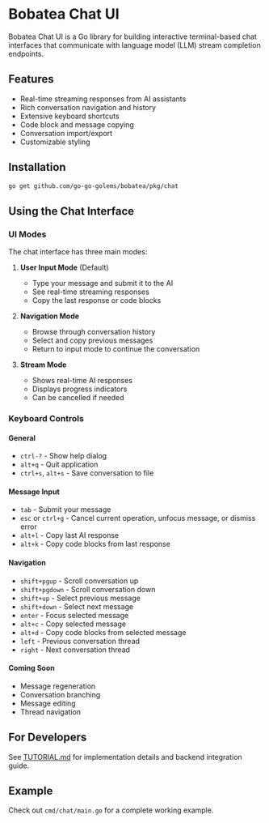 # Bobatea Chat UI

Bobatea Chat UI is a Go library for building interactive terminal-based chat interfaces that communicate with language model (LLM) stream completion endpoints.

## Features

- Real-time streaming responses from AI assistants
- Rich conversation navigation and history
- Extensive keyboard shortcuts
- Code block and message copying
- Conversation import/export
- Customizable styling

## Installation

```bash
go get github.com/go-go-golems/bobatea/pkg/chat
```

## Using the Chat Interface

### UI Modes

The chat interface has three main modes:

1. **User Input Mode** (Default)
   - Type your message and submit it to the AI
   - See real-time streaming responses
   - Copy the last response or code blocks

2. **Navigation Mode**
   - Browse through conversation history
   - Select and copy previous messages
   - Return to input mode to continue the conversation

3. **Stream Mode**
   - Shows real-time AI responses
   - Displays progress indicators
   - Can be cancelled if needed

### Keyboard Controls

#### General
- `ctrl-?` - Show help dialog
- `alt+q` - Quit application
- `ctrl+s`, `alt+s` - Save conversation to file

#### Message Input
- `tab` - Submit your message
- `esc` or `ctrl+g` - Cancel current operation, unfocus message, or dismiss error
- `alt+l` - Copy last AI response
- `alt+k` - Copy code blocks from last response

#### Navigation
- `shift+pgup` - Scroll conversation up
- `shift+pgdown` - Scroll conversation down
- `shift+up` - Select previous message
- `shift+down` - Select next message
- `enter` - Focus selected message
- `alt+c` - Copy selected message
- `alt+d` - Copy code blocks from selected message
- `left` - Previous conversation thread
- `right` - Next conversation thread

#### Coming Soon
- Message regeneration
- Conversation branching
- Message editing
- Thread navigation

## For Developers

See [TUTORIAL.md](./TUTORIAL.md) for implementation details and backend integration guide.

## Example

Check out `cmd/chat/main.go` for a complete working example.

